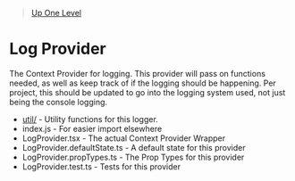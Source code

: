 > [Up One Level](../readme.md)

# Log Provider

The Context Provider for logging. This provider will pass on functions needed, as well as keep track of if the logging should be happening. Per project, this should be updated to go into the logging system used, not just being the console logging.

- [util/](util/readme.md) - Utility functions for this logger.
- index.js - For easier import elsewhere
- LogProvider.tsx - The actual Context Provider Wrapper
- LogProvider.defaultState.ts - A default state for this provider
- LogProvider.propTypes.ts - The Prop Types for this provider
- LogProvider.test.ts - Tests for this provider
